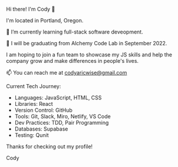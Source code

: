 Hi there! I'm Cody 👋

I'm located in Portland, Oregon.

🌱 I’m currently learning full-stack software deveopment.

🎒 I will be graduating from Alchemy Code Lab in September 2022.

I am hoping to join a fun team to showcase my JS skills and help the company grow and make differences in people's lives.

📫 You can reach me at codyaricwise@gmail.com

Current Tech Journey:

- Languages: JavaScript, HTML, CSS
- Libraries: React
- Version Control: GitHub
- Tools: Git, Slack, Miro, Netlify, VS Code
- Dev Practices: TDD, Pair Programming 
- Databases: Supabase
- Testing: Qunit

Thanks for checking out my profile!

Cody
